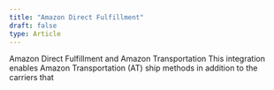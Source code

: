 ```yaml
---
title: "Amazon Direct Fulfillment"
draft: false
type: Article
---
```

Amazon Direct Fulfillment and Amazon Transportation This integration enables Amazon Transportation (AT) ship methods in addition to the carriers that



